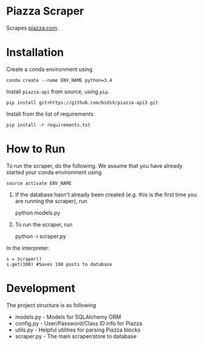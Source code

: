 # Piazza Scraper

Scrapes [piazza.com](http://piazza.com).

# Installation

Create a conda environment using

	conda create --name ENV_NAME python=3.4

Install `piazza-api` from source, using `pip`.

	pip install git+https://github.com/bidsX/piazza-api3.git

Install from the list of requirements.

	pip install -r requirements.txt

# How to Run

To run the scraper, do the following. We assume that you have already started your conda environment using

	source activate ENV_NAME

1) If the database hasn't already been created (e.g. this is the first time you are running the scraper), run

	python models.py

2) To run the scraper, run

	python -i scraper.py

In the interpreter:

	s = Scraper()
	s.get(100) #Saves 100 posts to database

# Development

The project structure is as following

- models.py - Models for SQLAlchemy ORM
- config.py - User/Password/Class ID info for Piazza
- utils.py  - Helpful utilities for parsing Piazza blocks
- scraper.py - The main scraper/store to database
